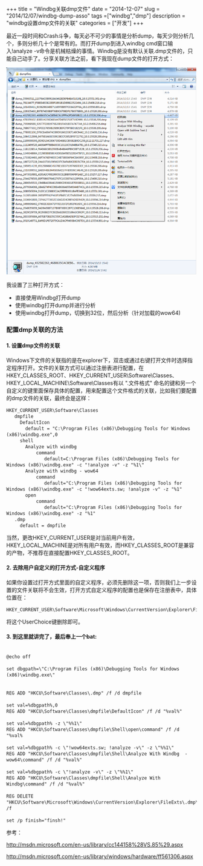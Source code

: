 +++
title = "Windbg关联dmp文件"
date = "2014-12-07"
slug = "2014/12/07/windbg-dump-asso"
tags =["windbg","dmp"]
description = "windbg设置dmp文件的关联"
categories = ["开发"]
+++

最近一段时间和Crash斗争，每天必不可少的事情是分析dump，每天少则分析几个，多则分析几十个是常有的。而打开dump到进入windbg cmd窗口输入!analyze -v命令是机械枯燥的事情。Windbg是没有默认关联.dmp文件的，只能自己动手了。分享关联方法之前，看下我现在dump文件的打开方式：

![image](/images/posts/windbg-dump-asso/windbg_dmp.png )

我设置了三种打开方式：

  * 直接使用Windbg打开dump
  * 使用windbg打开dump并进行分析
  * 使用windbg打开dump，切换到32位，然后分析（针对加载的wow64)

### 配置dmp关联的方法

#### 1. 设置dmp文件的关联

Windows下文件的关联指的是在explorer下，双击或通过右键打开文件时选择指定程序打开。文件的关联方式可以通过注册表进行配置，在HKEY_CLASSES_ROOT、HKEY_CURRENT_USER\Software\Classes、HKEY_LOCAL_MACHINE\Software\Classes有以 ".文件格式" 命名的键和另一个自定义的键里面保存具体的配置，用来配置这个文件格式的关联，比如我们要配置的dmp文件的关联，最终会是这样：
```
HKEY_CURRENT_USER\Software\Classes
   dmpfile
     DefaultIcon
       default = "C:\Program Files (x86)\Debugging Tools for Windows (x86)\windbg.exe",0
     shell
       Analyze with windbg
           command
              default=C:\Program Files (x86)\Debugging Tools for Windows (x86)\windbg.exe" -c "!analyze -v" -z "%1\"
       Analyze with windbg - wow64
           command
              default="C:\Program Files (x86)\Debugging Tools for Windows (x86)\windbg.exe" -c "!wow64exts.sw; !analyze -v" -z "%1"
       open
           command
              default="C:\Program Files (x86)\Debugging Tools for Windows (x86)\windbg.exe" -z "%1"
   .dmp
     default = dmpfile
```

当然，更改HKEY_CURRENT_USER是对当前用户有效，HKEY_LOCAL_MACHINE是对所有用户有效，而HKEY_CLASSES_ROOT是兼容的产物，不推荐在直接配置HKEY_CLASSES_ROOT。

#### 2. 去除用户自定义的打开方式-自定义程序

 如果你设置过打开方式里面的自定义程序，必须先删除这一项，否则我们上一步设置的文件关联将不会生效，打开方式自定义程序的配置也是保存在注册表中，具体位置在：
 
 ```
 HKEY_CURRENT_USER\Software\Microsoft\Windows\CurrentVersion\Explorer\FileExts\.dmp\UserChoice
 ```
 
将这个UserChoice键删除即可。

#### 3. 到这里就讲完了，最后奉上一个bat:

<pre><code>
@echo off

set dbgpath=\"C:\Program Files (x86)\Debugging Tools for Windows (x86)\windbg.exe\"


REG ADD "HKCU\Software\Classes\.dmp" /f /d dmpfile

set val=%dbgpath%,0
REG ADD "HKCU\Software\Classes\dmpfile\DefaultIcon" /f /d "%val%"

set val=%dbgpath% -z \"%%1\"
REG ADD "HKCU\Software\Classes\dmpfile\Shell\open\command" /f /d "%val%

set val=%dbgpath% -c \"!wow64exts.sw; !analyze -v\" -z \"%%1\"
REG ADD "HKCU\Software\Classes\dmpfile\Shell\Analyze With Windbg  - wow64\command" /f /d "%val%"

set val=%dbgpath% -c \"!analyze -v\" -z \"%%1\"
REG ADD "HKCU\Software\Classes\dmpfile\Shell\Analyze With Windbg\command" /f /d "%val%"

REG DELETE "HKCU\Software\Microsoft\Windows\CurrentVersion\Explorer\FileExts\.dmp\UserChoice" /f

set /p finish="finsh!"
</code></pre>


参考：

http://msdn.microsoft.com/en-us/library/cc144158%28VS.85%29.aspx

http://msdn.microsoft.com/en-us/library/windows/hardware/ff561306.aspx
